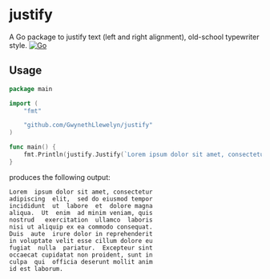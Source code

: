 # justify
A Go package to justify text (left and right alignment), old-school typewriter style.
[![Go](https://github.com/GwynethLlewelyn/justify/actions/workflows/go.yml/badge.svg)](https://github.com/GwynethLlewelyn/justify/actions/workflows/go.yml)

## Usage

```go
package main

import (
	"fmt"

	"github.com/GwynethLlewelyn/justify"
)

func main() {
	fmt.Println(justify.Justify(`Lorem ipsum dolor sit amet, consectetur adipiscing elit, sed do eiusmod tempor incididunt ut labore et dolore magna aliqua. Ut enim ad minim veniam, quis nostrud exercitation ullamco laboris nisi ut aliquip ex ea commodo consequat. Duis aute irure dolor in reprehenderit in voluptate velit esse cillum dolore eu fugiat nulla pariatur. Excepteur sint occaecat cupidatat non proident, sunt in culpa qui officia deserunt mollit anim id est laborum`, 40))	
}
```

produces the following output:

```
Lorem  ipsum dolor sit amet, consectetur
adipiscing  elit,  sed do eiusmod tempor
incididunt  ut  labore  et  dolore magna
aliqua.  Ut  enim  ad minim veniam, quis
nostrud   exercitation  ullamco  laboris
nisi ut aliquip ex ea commodo consequat.
Duis  aute  irure dolor in reprehenderit
in voluptate velit esse cillum dolore eu
fugiat  nulla  pariatur.  Excepteur sint
occaecat cupidatat non proident, sunt in
culpa  qui  officia deserunt mollit anim
id est laborum.
```